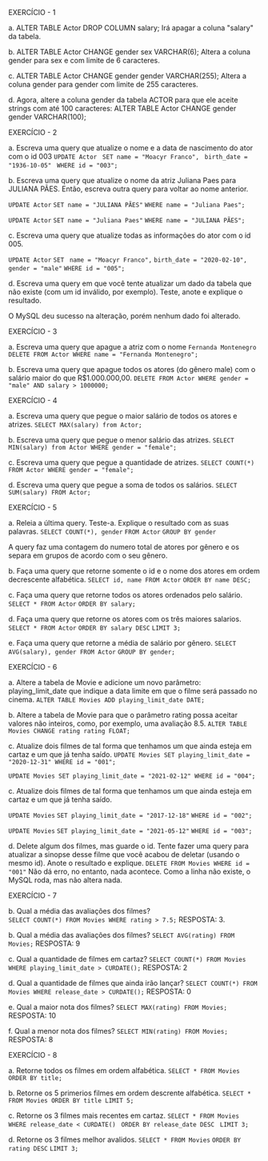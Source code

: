 EXERCÍCIO - 1

a. ALTER TABLE Actor DROP COLUMN salary; 
Irá apagar a coluna "salary" da tabela.

b. ALTER TABLE Actor CHANGE gender sex VARCHAR(6);
Altera a coluna gender para sex e com limite de 6 caracteres.

c. ALTER TABLE Actor CHANGE gender gender VARCHAR(255);
Altera a coluna gender para gender com limite de 255 caracteres.

d. Agora,  altere a coluna gender da tabela ACTOR para que ele aceite strings com até 100 caracteres:
ALTER TABLE Actor CHANGE gender gender VARCHAR(100);

EXERCÍCIO - 2

a. Escreva uma query que atualize o nome e a data de nascimento do ator com o id 003
```UPDATE Actor ```
```SET name = "Moacyr Franco", ```
```birth_date = "1936-10-05" ```
```WHERE id = "003";```

b. Escreva uma query que atualize o nome da atriz Juliana Paes para JULIANA PÃES. Então, escreva outra query para voltar ao nome anterior.

```UPDATE Actor```
```SET name = "JULIANA PÃES"```
```WHERE name = "Juliana Paes";```

```UPDATE Actor```
```SET name = "Juliana Paes"```
```WHERE name = "JULIANA PÃES";```

c. Escreva uma query que atualize todas as informações do ator com o id 005.

```UPDATE Actor```
```SET ```
```name = "Moacyr Franco",```
```birth_date = "2020-02-10",```
``` gender = "male"```
```WHERE id = "005";```

d. Escreva uma query em que você tente atualizar um dado da tabela que não existe (com um id inválido, por exemplo). Teste, anote e explique o resultado. 

O MySQL deu sucesso na alteração, porém nenhum dado foi alterado.

EXERCÍCIO - 3

a. Escreva uma query que apague a atriz com o nome `Fernanda Montenegro`
```DELETE FROM Actor WHERE name = "Fernanda Montenegro";```

b. Escreva uma query que apague todos os atores (do gênero male) com o salário maior do que R$1.000.000,00.
```DELETE FROM Actor WHERE gender = "male" AND salary > 1000000;```

EXERCÍCIO - 4

a. Escreva uma query que pegue o maior salário de todos os atores e atrizes.
```SELECT MAX(salary) from Actor;```

b. Escreva uma query que pegue o menor salário das atrizes.
```SELECT MIN(salary) from Actor WHERE gender = "female";```

c. Escreva uma query que pegue a quantidade de atrizes.
```SELECT COUNT(*) FROM Actor WHERE gender = "female";```

d. Escreva uma query que pegue a soma de todos os salários.
```SELECT SUM(salary) FROM Actor;```

EXERCÍCIO - 5

a. Releia a última query. Teste-a. Explique o resultado com as suas palavras.
```SELECT COUNT(*), gender```
```FROM Actor```
```GROUP BY gender```

A query faz uma contagem do numero total de atores por gênero e os separa em grupos de acordo com o seu gênero.

b. Faça uma query que retorne somente o id e o nome dos atores em ordem decrescente alfabética.
```SELECT id, name FROM Actor```
```ORDER BY name DESC;```

c. Faça uma query que retorne todos os atores ordenados pelo salário.
```SELECT * FROM Actor```
```ORDER BY salary;```

d. Faça uma query que retorne os atores com os três maiores salarios.
```SELECT * FROM Actor```
```ORDER BY salary DESC```
```LIMIT 3;```


e. Faça uma query que retorne a média de salário por gênero.
```SELECT AVG(salary), gender FROM Actor```
```GROUP BY gender;```

EXERCÍCIO - 6

a. Altere a tabela de Movie e adicione um novo parâmetro: playing_limit_date que indique a data limite em que o filme será passado no cinema.
```ALTER TABLE Movies ADD playing_limit_date DATE;```

b. Altere a tabela de Movie para que o parâmetro rating possa aceitar valores não inteiros, como, por exemplo, uma avaliação 8.5.
```ALTER TABLE Movies CHANGE rating rating FLOAT;```

c. Atualize dois filmes de tal forma que tenhamos um que ainda esteja em cartaz e um que já tenha saído.
```UPDATE Movies SET playing_limit_date = "2020-12-31" WHERE id = "001";```

```UPDATE Movies SET playing_limit_date = "2021-02-12" WHERE id = "004";```

c. Atualize dois filmes de tal forma que tenhamos um que ainda esteja em cartaz e um que já tenha saído.

```UPDATE Movies```
```SET playing_limit_date = "2017-12-18"```
```WHERE id = "002";```

```UPDATE Movies```
```SET playing_limit_date = "2021-05-12"```
```WHERE id = "003";```

d. Delete algum dos filmes, mas guarde o id. Tente fazer uma query para atualizar a sinopse desse filme que você acabou de deletar (usando o mesmo id). Anote o resultado e explique.
```DELETE FROM Movies WHERE id = "001"```
Não dá erro, no entanto, nada acontece. Como a linha não existe, o MySQL roda, mas não altera nada.

EXERCÍCIO - 7

b. Qual a média das avaliações dos filmes?  
```SELECT COUNT(*) FROM Movies WHERE rating > 7.5;```
RESPOSTA: 3.

b. Qual a média das avaliações dos filmes?
```SELECT AVG(rating) FROM Movies;```
RESPOSTA: 9


c. Qual a quantidade de filmes em cartaz?
```SELECT COUNT(*) FROM Movies WHERE playing_limit_date > CURDATE();```
RESPOSTA: 2

d. Qual a quantidade de filmes que ainda irão lançar?
```SELECT COUNT(*) FROM Movies WHERE release_date > CURDATE();```
RESPOSTA: 0


e. Qual a maior nota dos filmes?
```SELECT MAX(rating) FROM Movies;```
RESPOSTA: 10


f. Qual a menor nota dos filmes?
```SELECT MIN(rating) FROM Movies;```
RESPOSTA: 8

EXERCÍCIO - 8

a. Retorne todos os filmes em ordem alfabética.
```SELECT * FROM Movies ORDER BY title;```

b. Retorne os 5 primerios filmes em ordem descrente alfabética.
```SELECT * FROM Movies ORDER BY title LIMIT 5;```

c. Retorne os 3 filmes mais recentes em cartaz.
```SELECT * FROM Movies ```
```WHERE release_date < CURDATE() ```
```ORDER BY release_date DESC ```
```LIMIT 3;```

d. Retorne os 3 filmes melhor avalidos.
```SELECT * FROM Movies``` 
```ORDER BY rating DESC``` 
```LIMIT 3;```